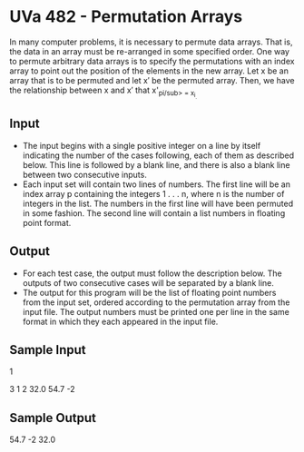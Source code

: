 # UVa 482 - Permutation Arrays

In many computer problems, it is necessary to permute data arrays. That is, the data in an array must be re-arranged in some specified order. One way to permute arbitrary data arrays is to specify the permutations with an index array to point out the position of the elements in the new array. Let x be an array that is to be permuted and let x′ be the permuted array. Then, we have the relationship between x and x′ that x'<sub>pi/sub> = x<sub>i<sub>.

## Input
- The input begins with a single positive integer on a line by itself indicating the number of the cases following, each of them as described below. This line is followed by a blank line, and there is also a blank line between two consecutive inputs.
- Each input set will contain two lines of numbers. The first line will be an index array p containing the integers 1 . . . n, where n is the number of integers in the list. The numbers in the first line will have been permuted in some fashion. The second line will contain a list numbers in floating point format.


## Output
- For each test case, the output must follow the description below. The outputs of two consecutive cases will be separated by a blank line.
- The output for this program will be the list of floating point numbers from the input set, ordered according to the permutation array from the input file. The output numbers must be printed one per line in the same format in which they each appeared in the input file.

## Sample Input
1

3 1 2
32.0 54.7 -2

## Sample Output
54.7
-2
32.0